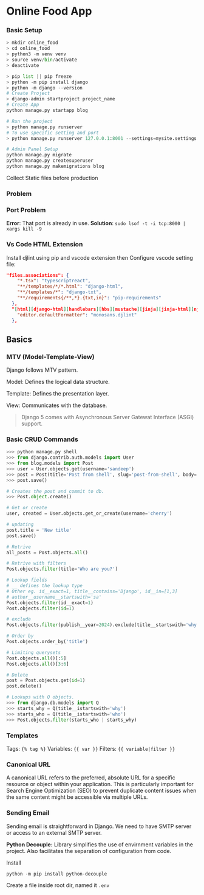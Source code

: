 # Online Food App

### Basic Setup

```python
> mkdir online_food
> cd online_food
> python3 -m venv venv
> source venv/bin/activate
> deactivate

> pip list || pip freeze
> python -m pip install django
> python -m django --version
# Create Project
> django-admin startproject project_name
# Create App
python manage.py startapp blog

# Run the project
> python manage.py runserver
# To use specific setting and port
> python manage.py runserver 127.0.0.1:8001 --settings=mysite.settings

# Admin Panel Setup
python manage.py migrate
python manage.py createsuperuser
python manage.py makemigrations blog
```

Collect Static files before production

### Problem

### Port Problem

**Error**: That port is already in use.
**Solution**: `sudo lsof -t -i tcp:8000 | xargs kill -9`

### Vs Code HTML Extension

Install djlint using pip and vscode extension then Configure vscode setting file:

```json
"files.associations": {
    "*.tsx": "typescriptreact",
    "**/templates/*/*.html": "django-html",
    "**/templates/*": "django-txt",
    "**/requirements{/**,*}.{txt,in}": "pip-requirements"
  },
  "[html][django-html][handlebars][hbs][mustache][jinja][jinja-html][nj][njk][nunjucks][twig]": {
    "editor.defaultFormatter": "monosans.djlint"
  },
```

## Basics

### MTV (Model-Template-View)

Django follows MTV pattern.

Model: Defines the logical data structure.

Template: Defines the presentation layer.

View: Communicates with the database.

> Django 5 comes with Asynchronous Server Gatewat Interface (ASGI) support.

### Basic CRUD Commands

```python
>>> python manage.py shell
>>> from django.contrib.auth.models import User
>>> from blog.models import Post
>>> user = User.objects.get(username='sandeep')
>>> post = Post(title='Post from shell', slug='post-from-shell', body='Post body', author=user)
>>> post.save()

# Creates the post and commit to db.
>>> Post.object.create()

# Get or create
user, created = User.objects.get_or_create(username='cherry')

# updating
post.title = 'New title'
post.save()

# Retrive
all_posts = Post.objects.all()

# Retrive with filters
Post.objects.filter(title='Who are you?')

# Lookup fields
# __ defines the lookup type
# Other eg. id__exact=1, title__contains='Django', id__in=[1,3]
# author__username__startswith='sa'
Post.objects.filter(id__exact=1)
Post.objects.filter(id=1)

# exclude
Post.objects.filter(publish__year=2024).exclude(title__startswith='why')

# Order by
Post.objects.order_by('title')

# Limiting querysets
Post.objects.all()[:5]
Post.objects.all()[3:6]

# Delete
post = Post.objects.get(id=1)
post.delete()

# Lookups with Q objects.
>>> from django.db.models import Q
>>> starts_why = Q(title__istartswith='why')
>>> starts_who = Q(title__istartswith='who')
>>> Post.objects.filter(starts_who | starts_why)

```

### Templates

Tags: `{% tag %}`
Variables: `{{ var }}`
Filters: `{{ variable|filter }}`

### Canonical URL

A canonical URL refers to the preferred, absolute URL for a specific resource or object within your application. This is particularly important for Search Engine Optimization (SEO) to prevent duplicate content issues when the same content might be accessible via multiple URLs.

### Sending Email

Sending email is straightforward in Django. We need to have SMTP server or access to an external SMTP server.

**Python Decouple:** Library simplifies the use of envirnment variables in the project. Also facilitates the separation of configuration from code.

Install

`python -m pip install python-decouple`

Create a file inside root dir, named it `.env`
